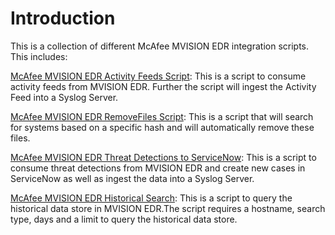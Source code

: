 # Introduction

This is a collection of different McAfee MVISION EDR integration scripts. This includes:

[McAfee MVISION EDR Activity Feeds Script](activity-feeds): 
This is a script to consume activity feeds from MVISION EDR. Further the script will ingest the Activity Feed into a Syslog Server.

[McAfee MVISION EDR RemoveFiles Script](remove-file): 
This is a script that will search for systems based on a specific hash and will automatically remove these files.

[McAfee MVISION EDR Threat Detections to ServiceNow](threat_detections_snow):
This is a script to consume threat detections from MVISION EDR and create new cases in ServiceNow as well as ingest the data into a Syslog Server.

[McAfee MVISION EDR Historical Search](history_search):
This is a script to query the historical data store in MVISION EDR.The script requires a hostname, search type, days and a limit to query the historical data store.
